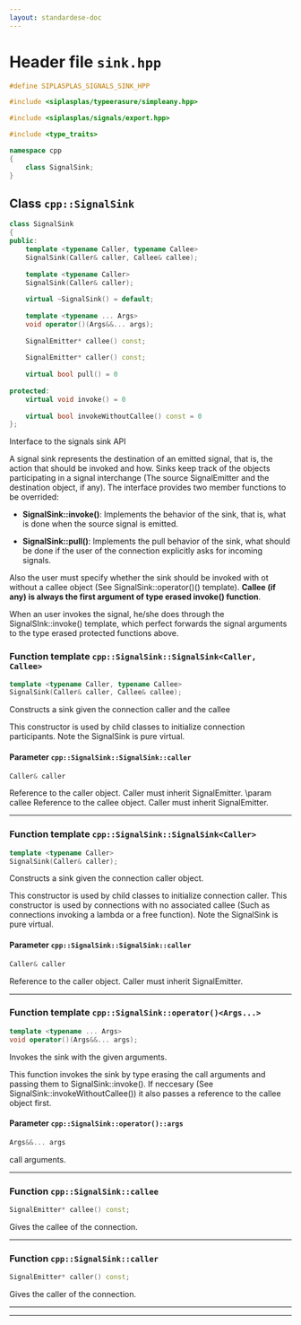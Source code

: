```yaml
---
layout: standardese-doc
---
```


# Header file `sink.hpp`

``` cpp
#define SIPLASPLAS_SIGNALS_SINK_HPP 

#include <siplasplas/typeerasure/simpleany.hpp>

#include <siplasplas/signals/export.hpp>

#include <type_traits>

namespace cpp
{
    class SignalSink;
}
```

## Class `cpp::SignalSink`<a id="cpp::SignalSink"></a>

``` cpp
class SignalSink
{
public:
    template <typename Caller, typename Callee>
    SignalSink(Caller& caller, Callee& callee);
    
    template <typename Caller>
    SignalSink(Caller& caller);
    
    virtual ~SignalSink() = default;
    
    template <typename ... Args>
    void operator()(Args&&... args);
    
    SignalEmitter* callee() const;
    
    SignalEmitter* caller() const;
    
    virtual bool pull() = 0
    
protected:
    virtual void invoke() = 0
    
    virtual bool invokeWithoutCallee() const = 0
};
```

Interface to the signals sink API

A signal sink represents the destination of an emitted signal, that is, the action that should be invoked and how. Sinks keep track of the objects participating in a signal interchange (The source SignalEmitter and the destination object, if any). The interface provides two member functions to be overrided:

  - **SignalSink::invoke()**: Implements the behavior of the sink, that is, what is done when the source signal is emitted.

  - **SignalSink::pull()**: Implements the pull behavior of the sink, what should be done if the user of the connection explicitly asks for incoming signals.

Also the user must specify whether the sink should be invoked with ot without a callee object (See SignalSink::operator()() template). **Callee (if any) is always the first argument of type erased invoke() function**.

When an user invokes the signal, he/she does through the SignalSInk::invoke() template, which perfect forwards the signal arguments to the type erased protected functions above.

### Function template `cpp::SignalSink::SignalSink<Caller, Callee>`<a id="cpp::SignalSink::SignalSink<Caller, Callee>"></a>

``` cpp
template <typename Caller, typename Callee>
SignalSink(Caller& caller, Callee& callee);
```

Constructs a sink given the connection caller and the callee

This constructor is used by child classes to initialize connection participants. Note the SignalSink is pure virtual.

#### Parameter `cpp::SignalSink::SignalSink::caller`<a id="cpp::SignalSink::SignalSink::caller"></a>

``` cpp
Caller& caller
```

Reference to the caller object. Caller must inherit SignalEmitter. \\param callee Reference to the callee object. Caller must inherit SignalEmitter.

-----

### Function template `cpp::SignalSink::SignalSink<Caller>`<a id="cpp::SignalSink::SignalSink<Caller>"></a>

``` cpp
template <typename Caller>
SignalSink(Caller& caller);
```

Constructs a sink given the connection caller object.

This constructor is used by child classes to initialize connection caller. This constructor is used by connections with no associated callee (Such as connections invoking a lambda or a free function). Note the SignalSink is pure virtual.

#### Parameter `cpp::SignalSink::SignalSink::caller`<a id="cpp::SignalSink::SignalSink::caller"></a>

``` cpp
Caller& caller
```

Reference to the caller object. Caller must inherit SignalEmitter.

-----

### Function template `cpp::SignalSink::operator()<Args...>`<a id="cpp::SignalSink::operator()<Args...>"></a>

``` cpp
template <typename ... Args>
void operator()(Args&&... args);
```

Invokes the sink with the given arguments.

This function invokes the sink by type erasing the call arguments and passing them to SignalSink::invoke(). If neccesary (See SignalSink::invokeWithoutCallee()) it also passes a reference to the callee object first.

#### Parameter `cpp::SignalSink::operator()::args`<a id="cpp::SignalSink::operator()::args"></a>

``` cpp
Args&&... args
```

call arguments.

-----

### Function `cpp::SignalSink::callee`<a id="cpp::SignalSink::callee"></a>

``` cpp
SignalEmitter* callee() const;
```

Gives the callee of the connection.

-----

### Function `cpp::SignalSink::caller`<a id="cpp::SignalSink::caller"></a>

``` cpp
SignalEmitter* caller() const;
```

Gives the caller of the connection.

-----

-----
